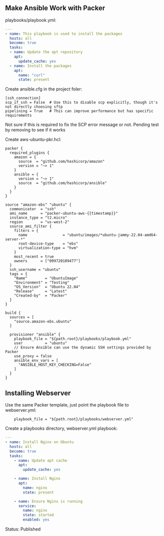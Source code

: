 ## Make Ansible Work with Packer

playbooks/playbook.yml:

```yml
---
- name: This playbook is used to install the packages
  hosts: all
  become: true
  tasks:
  - name: Update the apt repository
    apt:
      update_cache: yes
  - name: Install the packages
    apt:
      name: "curl"
      state: present
```

Create ansible.cfg in the project foler:

```
[ssh_connection]
scp_if_ssh = False  # Use this to disable scp explicitly, though it's not directly choosing sftp
pipelining = True   # This can improve performance but has specific requirements
```

Not sure if this is required to fix the SCP error message or not. Pending test by removing to see if it works

Create aws-ubuntu-pkr.hcl:

```hcl
packer {
  required_plugins {
    amazon = {
      source  = "github.com/hashicorp/amazon"
      version = "~> 1"
    }
    ansible = {
      version = "~> 1"
      source  = "github.com/hashicorp/ansible"
    }
  }
}

source "amazon-ebs" "ubuntu" {
  communicator  = "ssh"
  ami_name      = "packer-ubuntu-aws-{{timestamp}}"
  instance_type = "t2.micro"
  region        = "us-west-2"
  source_ami_filter {
    filters = {
      name                = "ubuntu/images/*ubuntu-jammy-22.04-amd64-server-*"
      root-device-type    = "ebs"
      virtualization-type = "hvm"
    }
    most_recent = true
    owners      = ["099720109477"]
  }
  ssh_username = "ubuntu"
  tags = {
    "Name"        = "UbuntuImage"
    "Environment" = "Testing"
    "OS_Version"  = "Ubuntu 22.04"
    "Release"     = "Latest"
    "Created-by"  = "Packer"
  }
}

build {
  sources = [
    "source.amazon-ebs.ubuntu"
  ]

  provisioner "ansible" {
    playbook_file = "${path.root}/playbooks/playbook.yml"
    user          = "ubuntu"
    // Ensure Ansible can use the dynamic SSH settings provided by Packer
    use_proxy = false
    ansible_env_vars = [
      "ANSIBLE_HOST_KEY_CHECKING=False"
    ]
  }
}
```

## Installing Webserver

Use the same Packer template, just point the playbook file to webserver.yml:

```hcl
    playbook_file = "${path.root}/playbooks/webserver.yml"
```

Create a playbooks directory, webserver.yml playbook:

```yml
---
- name: Install Nginx on Ubuntu
  hosts: all
  become: true
  tasks:
    - name: Update apt cache
      apt:
        update_cache: yes

    - name: Install Nginx
      apt:
        name: nginx
        state: present

    - name: Ensure Nginx is running
      service:
        name: nginx
        state: started
        enabled: yes
```

Status: Published